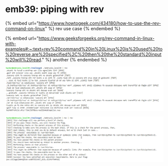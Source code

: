 # emb39: piping with rev

{% embed url="https://www.howtogeek.com/434180/how-to-use-the-rev-command-on-linux" %}
rev use case
{% endembed %}

{% embed url="https://www.geeksforgeeks.org/rev-command-in-linux-with-examples#:~:text=rev%20command%20in%20Linux%20is%20used%20to%20reverse,are%20specified%2C%20then%20the%20standard%20input%20will%20read." %}
another
{% endembed %}

![rev reverses one line](<../.gitbook/assets/image (122) (1).png>)

![](<../.gitbook/assets/image (103).png>)
